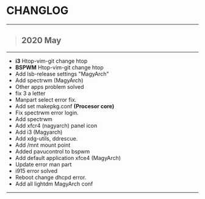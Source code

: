 # CHANGLOG
---

> ## 2020 May

---

* **i3** Htop-vim-git change htop
* **BSPWM** Htop-vim-git change htop
* Add lsb-release settings "MagyArch"
* Add spectrwm (MagyArch)
* Other apps problem solved
* fix 3 a letter
* Manpart select error fix.
* Add set makepkg.conf **(Procesor core)**
* Fix spectrwm error login.
* Add spectrwm
* Add xfcr4 (nagyarch) panel icon
* Add i3 (Magyarch)
* Add xdg-utils, ddrescue.
* Add /mnt mount point
* Added pavucontrol to bspwm
* Add default application xfce4 (MagyArch)
* Update error man part
* i915 error solved
* Reboot change dhcpd error.
* Add all lightdm MagyArch conf

---
